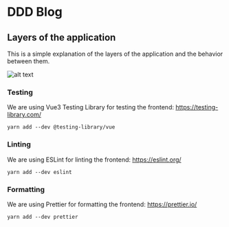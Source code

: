 # DDD Blog

## Layers of the application

This is a simple explanation of the layers of the application and the behavior between them.

![alt text](./docs/ddd-layers.png "DDD Layers")

### Testing

We are using Vue3 Testing Library for testing the frontend:
https://testing-library.com/

`yarn add --dev @testing-library/vue`

### Linting

We are using ESLint for linting the frontend:
https://eslint.org/

`yarn add --dev eslint`

### Formatting

We are using Prettier for formatting the frontend:
https://prettier.io/

`yarn add --dev prettier`
